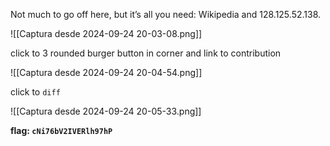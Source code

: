 Not much to go off here, but it’s all you need: Wikipedia and 128.125.52.138.

![[Captura desde 2024-09-24 20-03-08.png]]

click to 3 rounded burger button in corner and link to contribution

![[Captura desde 2024-09-24 20-04-54.png]]

click to `diff`

![[Captura desde 2024-09-24 20-05-33.png]]

**flag: `cNi76bV2IVERlh97hP`**

